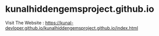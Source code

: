 # kunalhiddengemsproject.github.io

Visit The Website : https://kunal-devloper.github.io/kunalhiddengemsproject.github.io/index.html
